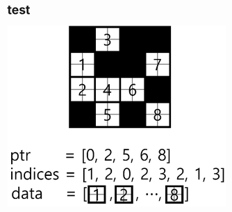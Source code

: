 # test

![Alt text](./tile_sparse_encoding.png "Title")


<p align="center">
  <img scr="./tile_sparse_encoding.png" width="100"/>
  <img scr="./tile_sparse_encoding.png" width="10"/>
</p>

